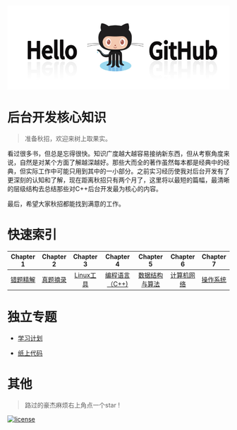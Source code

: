 ![图片](./picture/github.jpg)

# 后台开发核心知识

> 准备秋招，欢迎来树上取果实。

看过很多书，但总是忘得很快。知识广度越大越容易接纳新东西，但从考察角度来说，自然是对某个方面了解越深越好。那些大而全的著作虽然每本都是经典中的经典，但实际工作中可能只用到其中的一小部分。之前实习经历使我对后台开发有了更深刻的认知和了解，现在距离秋招只有两个月了，这里将以最短的篇幅，最清晰的层级结构去总结那些对C++后台开发最为核心的内容。

最后，希望大家秋招都能找到满意的工作。

# 快速索引

| Chapter 1 | Chapter 2 | Chapter 3| Chapter 4 | Chapter 5 | Chapter 6 | Chapter 7|
| :--------: | :---------: | :---------: | :---------: | :---------: | :---------:| :---------: |
|  [错题精解](https://github.com/linw7/Skill-Tree/blob/master/错题精解.md) | [真题摘录](https://github.com/linw7/Skill-Tree/blob/master/%E7%9C%9F%E9%A2%98%E6%91%98%E5%BD%95.md)| [Linux工具](https://github.com/linw7/Skill-Tree/blob/master/Linux工具.md)| [编程语言（C++)](https://github.com/linw7/Skill-Tree/blob/master/编程语言C++.md) | [数据结构与算法](https://github.com/linw7/Skill-Tree/blob/master/数据结构及算法.md) | [计算机网络](https://github.com/linw7/Skill-Tree/blob/master/计算机网络.md) | [操作系统](https://github.com/linw7/Skill-Tree/blob/master/操作系统.md) |


# 独立专题

- [学习计划](https://github.com/linw7/Skill-Tree/blob/master/%E5%AD%A6%E4%B9%A0%E8%AE%A1%E5%88%92.md)

- [纸上代码](https://github.com/linw7/Paper-Code)

# 其他

> 路过的豪杰麻烦右上角点一个star !


[![license](https://img.shields.io/github/license/mashape/apistatus.svg)](https://opensource.org/licenses/MIT)
